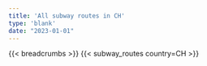 ```yaml
---
title: 'All subway routes in CH'
type: 'blank'
date: "2023-01-01"
---
```


{{< breadcrumbs >}}
{{< subway_routes country=CH >}}
